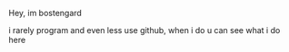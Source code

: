 Hey, im bostengard


i rarely program and even less use github, when i do u can see what i do here 
